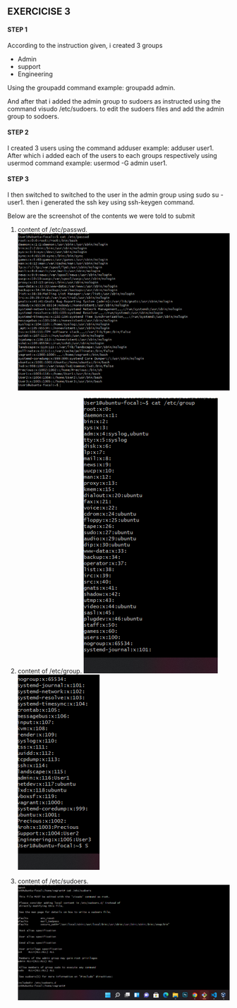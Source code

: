 ## EXERCICISE 3
#### STEP 1
According to the instruction given, i created 3 groups
* Admin
* support
* Engineering

Using the groupadd command example: groupadd admin.

And after that i added the admin group to sudoers as instructed using the command visudo /etc/sudoers. to edit the sudoers files and add the admin group to sodoers.
#### STEP 2
I created 3 users using the command adduser example: adduser user1. After which i added each of the users to each groups respectively using usermod command example: usermod -G admin user1. 
#### STEP 3
 I then switched to switched to the user in the admin group using sudo su - user1. then i generated the ssh key using ssh-keygen command.

Below are the screenshot of the contents we were told to submit

1. content of  /etc/passwd. 
![passwd img](./etc%2Cpasswd%20content.png "passwd img")

2. content of /etc/group.
![group img](./etc%2Cgroup1.png "group img1")
![group img2](./etc%2Cgroup2.png "group img2")

3. content of /etc/sudoers.
![sudoers img](./etc%2Csudoers.png "sudoers img")

